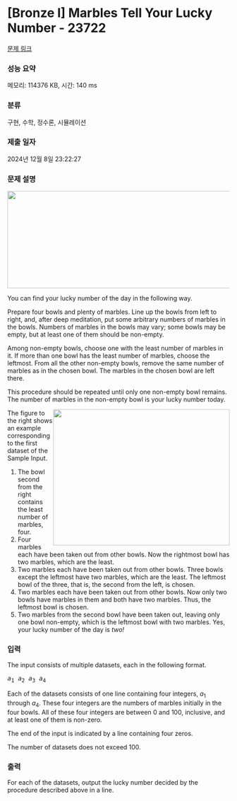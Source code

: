 # [Bronze I] Marbles Tell Your Lucky Number - 23722 

[문제 링크](https://www.acmicpc.net/problem/23722) 

### 성능 요약

메모리: 114376 KB, 시간: 140 ms

### 분류

구현, 수학, 정수론, 시뮬레이션

### 제출 일자

2024년 12월 8일 23:22:27

### 문제 설명

<p style="text-align: center;"><img alt="" src="https://upload.acmicpc.net/3b8a32ec-d4a5-4ba5-bd87-d0881205ddc4/-/preview/" style="width: 748px; height: 220px;"></p>

<p>You can find your lucky number of the day in the following way.</p>

<p>Prepare four bowls and plenty of marbles. Line up the bowls from left to right, and, after deep meditation, put some arbitrary numbers of marbles in the bowls. Numbers of marbles in the bowls may vary; some bowls may be empty, but at least one of them should be non-empty.</p>

<p>Among non-empty bowls, choose one with the least number of marbles in it. If more than one bowl has the least number of marbles, choose the leftmost. From all the other non-empty bowls, remove the same number of marbles as in the chosen bowl. The marbles in the chosen bowl are left there.</p>

<p>This procedure should be repeated until only one non-empty bowl remains. The number of marbles in the non-empty bowl is your lucky number today.</p>

<p><img alt="" src="https://upload.acmicpc.net/d733432a-9a7a-4f57-b014-c648bfdb273c/-/preview/" style="width: 400px; height: 308px; float: right;">The figure to the right shows an example corresponding to the first dataset of the Sample Input.</p>

<ol>
	<li>The bowl second from the right contains the least number of marbles, four.</li>
	<li>Four marbles each have been taken out from other bowls. Now the rightmost bowl has two marbles, which are the least.</li>
	<li>Two marbles each have been taken out from other bowls. Three bowls except the leftmost have two marbles, which are the least. The leftmost bowl of the three, that is, the second from the left, is chosen.</li>
	<li>Two marbles each have been taken out from other bowls. Now only two bowls have marbles in them and both have two marbles. Thus, the leftmost bowl is chosen.</li>
	<li>Two marbles from the second bowl have been taken out, leaving only one bowl non-empty, which is the leftmost bowl with two marbles. Yes, your lucky number of the day is <em>two!</em></li>
</ol>

### 입력 

 <p>The input consists of multiple datasets, each in the following format.</p>

<pre><var>a</var><sub>1</sub> <var>a</var><sub>2</sub> <var>a</var><sub>3</sub> <var>a</var><sub>4</sub></pre>

<p>Each of the datasets consists of one line containing four integers, <var>a</var><sub>1</sub> through <var>a</var><sub>4</sub>. These four integers are the numbers of marbles initially in the four bowls. All of these four integers are between 0 and 100, inclusive, and at least one of them is non-zero.</p>

<p>The end of the input is indicated by a line containing four zeros.</p>

<p>The number of datasets does not exceed 100.</p>

### 출력 

 <p>For each of the datasets, output the lucky number decided by the procedure described above in a line.</p>

